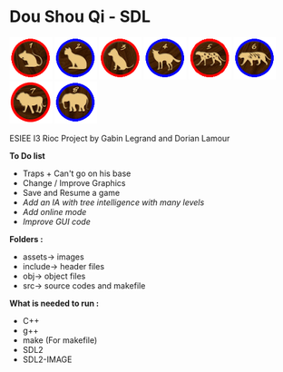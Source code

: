 # Dou Shou Qi - SDL
![Image](./assets/ratR.bmp)
![Image](./assets/chatB.bmp)
![Image](./assets/chienR.bmp)
![Image](./assets/loupB.bmp)
![Image](./assets/panthereR.bmp)
![Image](./assets/tigreB.bmp)
![Image](./assets/lionR.bmp)
![Image](./assets/elephantB.bmp)

 ESIEE I3 Rioc Project by Gabin Legrand and Dorian Lamour

**To Do list**

* Traps + Can't go on his base
* Change / Improve Graphics
* Save and Resume a game
* _Add an IA with tree intelligence with many levels_
* _Add online mode_
* _Improve GUI code_

**Folders :**

* assets-> images
* include-> header files
* obj-> object files
* src-> source codes and makefile

**What is needed to run :**

* C++
* g++
* make (For makefile)
* SDL2
* SDL2-IMAGE